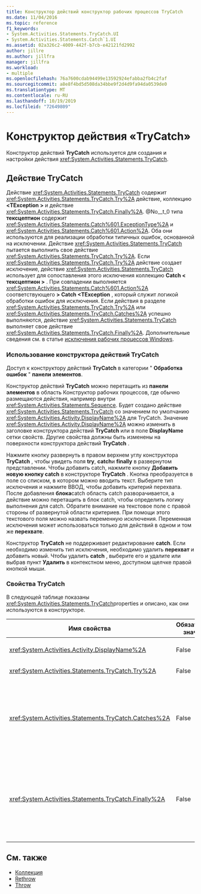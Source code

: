 ```yaml
---
title: Конструктор действий конструктор рабочих процессов TryCatch
ms.date: 11/04/2016
ms.topic: reference
f1_keywords:
- System.Activities.Statements.TryCatch.UI
- System.Activities.Statements.Catch`1.UI
ms.assetid: 02a326c2-4009-442f-b7cb-e42121fd2992
author: jillre
ms.author: jillfra
manager: jillfra
ms.workload:
- multiple
ms.openlocfilehash: 76a7600cdab94499e13592924efabba2fb4c2faf
ms.sourcegitcommit: a8e8f4bd5d508da34bbe9f2d4d9fa94da0539de0
ms.translationtype: MT
ms.contentlocale: ru-RU
ms.lasthandoff: 10/19/2019
ms.locfileid: "72649809"
---
```

# <a name="trycatch-activity-designer"></a>Конструктор действия «TryCatch»

Конструктор действий **TryCatch** используется для создания и настройки действия <xref:System.Activities.Statements.TryCatch>.

## <a name="the-trycatch-activity"></a>Действие TryCatch
 Действие <xref:System.Activities.Statements.TryCatch> содержит <xref:System.Activities.Statements.TryCatch.Try%2A> действие, коллекцию **\<TException >** и действие <xref:System.Activities.Statements.TryCatch.Finally%2A>. @No__t_0 типа **тексцептион** содержит <xref:System.Activities.Statements.Catch%601.ExceptionType%2A> и <xref:System.Activities.Statements.Catch%601.Action%2A>. Оба они используются для реализации обработки типичных ошибок, основанной на исключении. Действие <xref:System.Activities.Statements.TryCatch> пытается выполнить свое действие <xref:System.Activities.Statements.TryCatch.Try%2A>. Если <xref:System.Activities.Statements.TryCatch.Try%2A> действие создает исключение, действие <xref:System.Activities.Statements.TryCatch> использует для сопоставления этого исключения коллекцию **Catch < тексцептион \>** . При совпадении выполняется <xref:System.Activities.Statements.Catch%601.Action%2A> соответствующего **> Catch \<TException** , который служит логикой обработки ошибок для исключения. Если действия в разделе <xref:System.Activities.Statements.TryCatch.Try%2A> или <xref:System.Activities.Statements.TryCatch.Catches%2A> успешно выполняются, действие <xref:System.Activities.Statements.TryCatch> выполняет свое действие <xref:System.Activities.Statements.TryCatch.Finally%2A>. Дополнительные сведения см. в статье [исключения рабочих процессов Windows](/dotnet/framework/windows-workflow-foundation/exceptions).

### <a name="using-the-trycatch-activity-designer"></a>Использование конструктора действий TryCatch

Доступ к конструктору действий **TryCatch** в категории " **Обработка ошибок** " **панели элементов**.

Конструктор действий **TryCatch** можно перетащить из **панели элементов** в область Конструктор рабочих процессов, где обычно размещаются действия, например внутри <xref:System.Activities.Statements.Sequence>. Будет создано действие <xref:System.Activities.Statements.TryCatch> со значением по умолчанию <xref:System.Activities.Activity.DisplayName%2A> для TryCatch. Значение <xref:System.Activities.Activity.DisplayName%2A> можно изменить в заголовке конструктора действий **TryCatch** или в поле **DisplayName** сетки свойств. Другие свойства должны быть изменены на поверхности конструктора действий **TryCatch** .

Нажмите кнопку развернуть в правом верхнем углу конструктора **TryCatch** , чтобы увидеть поля **try**, **catch**и **finally** в развернутом представлении. Чтобы добавить catch, нажмите кнопку **Добавить новую кнопку catch** в конструкторе **TryCatch** . Кнопка преобразуется в поле со списком, в котором можно вводить текст. Выберите тип исключения и нажмите ВВОД, чтобы добавить критерий перехвата. После добавления **блока**catch область catch разворачивается, а действие можно перетащить в блок catch, чтобы определить логику выполнения для catch. Обратите внимание на текстовое поле с правой стороны of развернутой области критериев. При помощи этого текстового поля можно назвать переменную исключения. Переменная исключения может использоваться только для действий в одном и том же **перехвате**.

Конструктор **TryCatch** не поддерживает редактирование **catch**. Если необходимо изменить тип исключения, необходимо удалить **перехват** и добавить новый. Чтобы удалить **catch** , выберите его и удалите или выбрав пункт **Удалить** в контекстном меню, доступном щелчке правой кнопкой мыши.

### <a name="the-trycatch-properties"></a>Свойства TryCatch

В следующей таблице показаны <xref:System.Activities.Statements.TryCatch>properties и описано, как они используются в конструкторе.

|Имя свойства|Обязательное значение|Использование|
|-|--------------|-|
|<xref:System.Activities.Activity.DisplayName%2A>|False|Указывает необязательное понятное имя действия <xref:System.Activities.Statements.TryCatch>. Значение по умолчанию: TryCatch.|
|<xref:System.Activities.Statements.TryCatch.Try%2A>|False|Действие, выполняемое первым при выполнении действия <xref:System.Activities.Statements.TryCatch>.|
|<xref:System.Activities.Statements.TryCatch.Catches%2A>|False|Коллекция элементов **catch** , проверяемых, когда действие <xref:System.Activities.Statements.TryCatch.Try%2A> создает исключение.<br /><br /> Требуется добавить по крайней мере одно действие в блок <xref:System.Activities.Statements.TryCatch.Catches%2A> или в блок <xref:System.Activities.Statements.TryCatch.Finally%2A>.|
|<xref:System.Activities.Statements.TryCatch.Finally%2A>|False|Действие, которое необходимо выполнить, когда завершится выполнение <xref:System.Activities.Statements.TryCatch.Try%2A> и любых необходимых действий в коллекции <xref:System.Activities.Statements.TryCatch.Catches%2A>.<br /><br /> Требуется добавить по крайней мере одно действие в блок <xref:System.Activities.Statements.TryCatch.Catches%2A> или в блок <xref:System.Activities.Statements.TryCatch.Finally%2A>.|

## <a name="see-also"></a>См. также

- [Коллекция](../workflow-designer/collection-activity-designers.md)
- [Rethrow](../workflow-designer/rethrow-activity-designer.md)
- [Throw](../workflow-designer/throw-activity-designer.md)